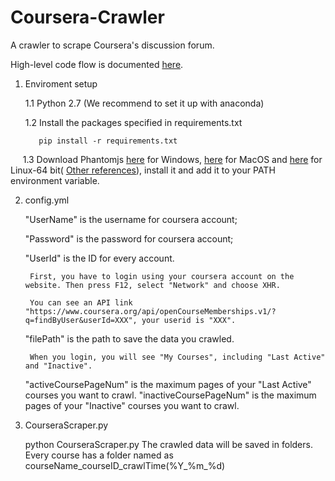 # Coursera-Crawler
A crawler to scrape Coursera's discussion forum.

High-level code flow is documented <a href="https://github.com/anyahui120/Coursera-Crawler/blob/master/diagram.jpg"> here</a>.

1. Enviroment setup

      1.1 Python 2.7 (We recommend to set it up with anaconda)
  
      1.2 Install the packages specified in requirements.txt
  
	      pip install -r requirements.txt
  
      1.3 Download Phantomjs <a href="https://bitbucket.org/ariya/phantomjs/downloads/phantomjs-2.1.1-windows.zip"> here</a> for Windows, <a href="https://bitbucket.org/ariya/phantomjs/downloads/phantomjs-2.1.1-macosx.zip"> here</a> for MacOS and <a href="https://bitbucket.org/ariya/phantomjs/downloads/phantomjs-2.1.1-linux-x86_64.tar.bz2"> here</a> for Linux-64 bit( <a href="http://phantomjs.org/download.html"> Other references</a>), install it and add it to your PATH environment variable.

2. config.yml

	"UserName" is the username for coursera account;
	
	"Password" is the password for coursera account;
	
	"UserId" is the ID for every account.
	    
	    First, you have to login using your coursera account on the website. Then press F12, select "Network" and choose XHR. 
	    
	    You can see an API link "https://www.coursera.org/api/openCourseMemberships.v1/?q=findByUser&userId=XXX", your userid is "XXX".
	
	"filePath" is the path to save the data you crawled.
  
        When you login, you will see "My Courses", including "Last Active" and "Inactive".
	"activeCoursePageNum" is the maximum pages of your "Last Active" courses you want to crawl.
	"inactiveCoursePageNum" is the maximum pages of your "Inactive" courses you want to crawl.

3. CourseraScraper.py

	python CourseraScraper.py
	The crawled data will be saved in folders. Every course has a folder named as courseName_courseID_crawlTime(%Y_%m_%d)
